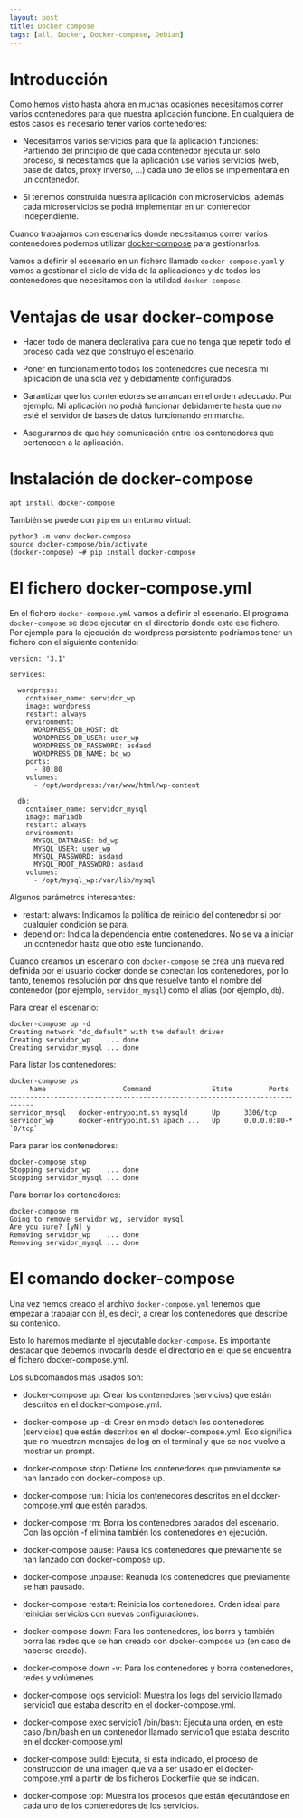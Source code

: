 ```yaml
---
layout: post
title: Docker compose
tags: [all, Docker, Docker-compose, Debian]
---
```

# Introducción

Como hemos visto hasta ahora en muchas ocasiones necesitamos correr varios contenedores para que nuestra aplicación funcione. En cualquiera de estos casos es necesario tener varios contenedores:

* Necesitamos varios servicios para que la aplicación funciones: Partiendo del principio de que cada contenedor ejecuta un sólo proceso, si necesitamos que la aplicación use varios servicios (web, base de datos, proxy inverso, …) cada uno de ellos se implementará en un contenedor.

* Si tenemos construida nuestra aplicación con microservicios, además cada microservicios se podrá implementar en un contenedor independiente.

Cuando trabajamos con escenarios donde necesitamos correr varios contenedores podemos utilizar [docker-compose](https://docs.docker.com/compose/) para gestionarlos.

Vamos a definir el escenario en un fichero llamado `docker-compose.yaml` y vamos a gestionar el ciclo de vida de la aplicaciones y de todos los contenedores que necesitamos con la utilidad `docker-compose`.

# Ventajas de usar docker-compose

* Hacer todo de manera declarativa para que no tenga que repetir todo el proceso cada vez que construyo el escenario.

* Poner en funcionamiento todos los contenedores que necesita mi aplicación de una sola vez y debidamente configurados.

* Garantizar que los contenedores se arrancan en el orden adecuado. Por ejemplo: Mi aplicación no podrá funcionar debidamente hasta que no esté el servidor de bases de datos funcionando en marcha.

* Asegurarnos de que hay comunicación entre los contenedores que pertenecen a la aplicación.

# Instalación de docker-compose

~~~
apt install docker-compose
~~~

También se puede con `pip` en un entorno virtual:

~~~
python3 -m venv docker-compose
source docker-compose/bin/activate
(docker-compose) ~# pip install docker-compose
~~~

# El fichero docker-compose.yml

En el fichero `docker-compose.yml` vamos a definir el escenario. El programa `docker-compose` se debe ejecutar en el directorio donde este ese fichero. Por ejemplo para la ejecución de wordpress persistente podríamos tener un fichero con el siguiente contenido:

~~~
version: '3.1'

services:

  wordpress:
    container_name: servidor_wp
    image: wordpress
    restart: always
    environment:
      WORDPRESS_DB_HOST: db
      WORDPRESS_DB_USER: user_wp
      WORDPRESS_DB_PASSWORD: asdasd
      WORDPRESS_DB_NAME: bd_wp
    ports:
      - 80:80
    volumes:
      - /opt/wordpress:/var/www/html/wp-content

  db:
    container_name: servidor_mysql
    image: mariadb
    restart: always
    environment:
      MYSQL_DATABASE: bd_wp
      MYSQL_USER: user_wp
      MYSQL_PASSWORD: asdasd
      MYSQL_ROOT_PASSWORD: asdasd
    volumes:
      - /opt/mysql_wp:/var/lib/mysql
~~~

Algunos parámetros interesantes:

* restart: always: Indicamos la política de reinicio del contenedor si por cualquier condición se para.
* depend on: Indica la dependencia entre contenedores. No se va a iniciar un contenedor hasta que otro este funcionando. 

Cuando creamos un escenario con `docker-compose` se crea una nueva red definida por el usuario docker donde se conectan los contenedores, por lo tanto, tenemos resolución por dns que resuelve tanto el nombre del contenedor (por ejemplo, `servidor_mysql`) como el alias (por ejemplo, `db`).

Para crear el escenario:

~~~
docker-compose up -d
Creating network "dc_default" with the default driver
Creating servidor_wp    ... done
Creating servidor_mysql ... done
~~~

Para listar los contenedores:

~~~
docker-compose ps
     Name                   Command               State         Ports       
----------------------------------------------------------------------------
servidor_mysql   docker-entrypoint.sh mysqld      Up      3306/tcp          
servidor_wp      docker-entrypoint.sh apach ...   Up      0.0.0.0:80-* `0/tcp`
~~~

Para parar los contenedores:

~~~
docker-compose stop 
Stopping servidor_wp    ... done
Stopping servidor_mysql ... done
~~~

Para borrar los contenedores:

~~~
docker-compose rm
Going to remove servidor_wp, servidor_mysql
Are you sure? [yN] y
Removing servidor_wp    ... done
Removing servidor_mysql ... done
~~~

# El comando docker-compose

Una vez hemos creado el archivo `docker-compose.yml` tenemos que empezar a trabajar con él, es decir, a crear los contenedores que describe su contenido.

Esto lo haremos mediante el ejecutable `docker-compose`. Es importante destacar que debemos invocarla desde el directorio en el que se encuentra el fichero docker-compose.yml.

Los subcomandos más usados son:

* docker-compose up: Crear los contenedores (servicios) que están descritos en el docker-compose.yml.

* docker-compose up -d: Crear en modo detach los contenedores (servicios) que están descritos en el docker-compose.yml. Eso significa que no muestran mensajes de log en el terminal y que se nos vuelve a mostrar un prompt.

* docker-compose stop: Detiene los contenedores que previamente se han lanzado con docker-compose up.

* docker-compose run: Inicia los contenedores descritos en el docker-compose.yml que estén parados.

* docker-compose rm: Borra los contenedores parados del escenario. Con las opción -f elimina también los contenedores en ejecución.

* docker-compose pause: Pausa los contenedores que previamente se han lanzado con docker-compose up.

* docker-compose unpause: Reanuda los contenedores que previamente se han pausado.

* docker-compose restart: Reinicia los contenedores. Orden ideal para reiniciar servicios con nuevas configuraciones.

* docker-compose down: Para los contenedores, los borra y también borra las redes que se han creado con docker-compose up (en caso de haberse creado).

* docker-compose down -v: Para los contenedores y borra contenedores, redes y volúmenes

* docker-compose logs servicio1: Muestra los logs del servicio llamado servicio1 que estaba descrito en el docker-compose.yml.

* docker-compose exec servicio1 /bin/bash: Ejecuta una orden, en este caso /bin/bash en un contenedor llamado servicio1 que estaba descrito en el docker-compose.yml

* docker-compose build: Ejecuta, si está indicado, el proceso de construcción de una imagen que va a ser usado en el docker-compose.yml a partir de los ficheros Dockerfile que se indican.

* docker-compose top: Muestra los procesos que están ejecutándose en cada uno de los contenedores de los servicios.